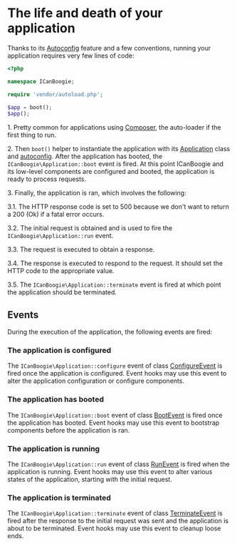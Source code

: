 # The life and death of your application

Thanks to its [Autoconfig][] feature and a few conventions, running your application requires very
few lines of code:

```php
<?php

namespace ICanBoogie;

require 'vendor/autoload.php';

$app = boot();
$app();
```

1\. Pretty common for applications using [Composer][], the auto-loader if the first thing to run.

2\. Then `boot()` helper to instantiate the application with its [Application][] class and
[autoconfig][]. After the application has booted, the `ICanBoogie\Application::boot` event is fired.
At this point ICanBoogie and its low-level components are configured and booted, the application is
ready to process requests.

3\. Finally, the application is ran, which involves the following:

3.1\. The HTTP response code is set to 500 because we don't want to return a 200 (Ok) if a fatal error occurs.

3.2\. The initial request is obtained and is used to fire the `ICanBoogie\Application::run` event.

3.3\. The request is executed to obtain a response.

3.4\. The response is executed to respond to the request. It should set the HTTP code to the
appropriate value.

3.5\. The `ICanBoogie\Application::terminate` event is fired at which point the application should be
terminated.




## Events

During the execution of the application, the following events are fired:





### The application is configured

The `ICanBoogie\Application::configure` event of class [ConfigureEvent][] is fired once the
application is configured. Event hooks may use this event to alter the application configuration or
configure components.





### The application has booted

The `ICanBoogie\Application::boot` event of class [BootEvent][] is fired once the application has
booted. Event hooks may use this event to bootstrap components before the application is ran.





### The application is running

The `ICanBoogie\Application::run` event of class [RunEvent][] is fired when the application is
running. Event hooks may use this event to alter various states of the application, starting with
the initial request.





### The application is terminated

The `ICanBoogie\Application::terminate` event of class [TerminateEvent][] is fired after the
response to the initial request was sent and the application is about to be terminated. Event hooks
may use this event to cleanup loose ends.





[BootEvent]:           http://api.icanboogie.org/icanboogie/4.0/class-ICanBoogie.Application.BootEvent.html
[ConfigureEvent]:      http://api.icanboogie.org/icanboogie/4.0/class-ICanBoogie.Application.ConfigureEvent.html
[RunEvent]:            http://api.icanboogie.org/icanboogie/4.0/class-ICanBoogie.Application.RunEvent.html
[TerminateEvent]:      http://api.icanboogie.org/icanboogie/4.0/class-ICanBoogie.Application.TerminateEvent.html
[Application]:         ./the-application-class.md
[Autoconfig]:          ./autoconfig.md
[autoconfig]:          ./autoconfig.md
[Composer]:            https://getcomposer.org/
